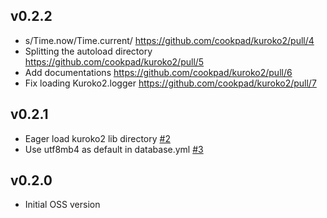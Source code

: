 ## v0.2.2
- s/Time.now/Time.current/ https://github.com/cookpad/kuroko2/pull/4
- Splitting the autoload directory https://github.com/cookpad/kuroko2/pull/5
- Add documentations https://github.com/cookpad/kuroko2/pull/6
- Fix loading Kuroko2.logger https://github.com/cookpad/kuroko2/pull/7

## v0.2.1
- Eager load kuroko2 lib directory [#2](https://github.com/cookpad/kuroko2/pull/2)
- Use utf8mb4 as default in database.yml [#3](https://github.com/cookpad/kuroko2/pull/3)

## v0.2.0
- Initial OSS version
